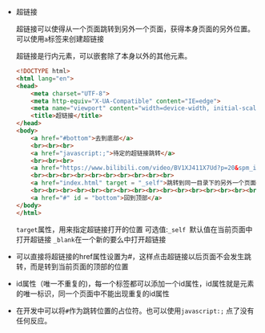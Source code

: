 + 超链接

  超链接可以使得从一个页面跳转到另外一个页面，获得本身页面的另外位置。可以使用`a`标签来创建超链接

  超链接是行内元素，可以嵌套除了本身以外的其他元素。

  ~~~html
  <!DOCTYPE html>
  <html lang="en">
  <head>
      <meta charset="UTF-8">
      <meta http-equiv="X-UA-Compatible" content="IE=edge">
      <meta name="viewport" content="width=device-width, initial-scale=1.0">
      <title>超链接</title>
  </head>
  <body>
      <a href="#bottom">去到底部</a>
      <br><br><br>
      <a href="javascript:;">待定的超链接跳转</a>
      <br><br><br>
      <a href="https://www.bilibili.com/video/BV1XJ411X7Ud?p=20&spm_id_from=pageDriver" target = "_blank">超链接讲解视频</a>
      <br><br><br><br><br><br><br><br><br><br>
      <a href="index.html" target = "_self">跳转到同一目录下的另外一个页面</a>
      <br><br><br><br><br><br><br><br><br><br><br><br><br><br><br><br><br><br><br><br>
      <a href="#" id = "bottom">回到顶部</a>
  </body>
  </html>
  ~~~
  
  `target`属性，用来指定超链接打开的位置
  可选值:`_self `默认值在当前页面中打开超链接   `_blank`在一个新的要么中打开超链接
  
+ 可以直接将超链接的href属性设置为#，这样点击超链接以后页面不会发生跳转，而是转到当前页面的顶部的位置

+ id属性（唯一不重复的)，每一个标签都可以添加一个id属性，id属性就是元素的唯一标识，同一个页面中不能出现重复的id属性

+ 在开发中可以将`#`作为跳转位置的占位符。也可以使用`javascript:;` 点了没有任何反应。

